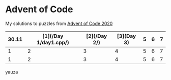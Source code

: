 # Advent of Code

My solutions to puzzles from [Advent of Code 2020](https://adventofcode.com/)

| 30.11 | [1](/Day 1/day1.cpp/) | [2](/Day 2/) | [3](Day 3) | 5 | 6 | 7 |
| - | - | - | - | - | - | - |
| 1 | 2 | 3 | 4 | 5 | 6 | 7 |
| 1 | 2 | 3 | 4 | 5 | 6 | 7 |

yauza
